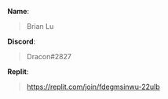 **Name**:
>Brian Lu

**Discord**:
>Dracon#2827

**Replit**:
>https://replit.com/join/fdegmsinwu-22ulb
